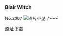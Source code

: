 ### Blair Witch
No.2387
![图片不见了~~~](https://imgs.xkcd.com/comics/blair_witch.png)

[原址](https://xkcd.com//2387) [下载](https://imgs.xkcd.com/comics/blair_witch.png)

